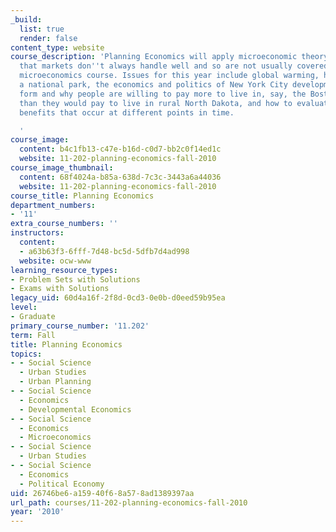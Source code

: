 ```yaml
---
_build:
  list: true
  render: false
content_type: website
course_description: 'Planning Economics will apply microeconomic theory to issues
  that markets don''t always handle well and so are not usually covered in a standard
  microeconomics course. Issues for this year include global warming, how you value
  a national park, the economics and politics of New York City development, how cities
  form and why people are willing to pay more to live in, say, the Boston Metro area,
  than they would pay to live in rural North Dakota, and how to evaluate costs and
  benefits that occur at different points in time.

  '
course_image:
  content: b4c1fb13-c47e-b16d-c0d7-bb2c0f14ed1c
  website: 11-202-planning-economics-fall-2010
course_image_thumbnail:
  content: 68f4024a-b85a-638d-7c3c-3443a6a44036
  website: 11-202-planning-economics-fall-2010
course_title: Planning Economics
department_numbers:
- '11'
extra_course_numbers: ''
instructors:
  content:
  - a63b63f3-6fff-7d48-bc5d-5dfb7d4ad998
  website: ocw-www
learning_resource_types:
- Problem Sets with Solutions
- Exams with Solutions
legacy_uid: 60d4a16f-2f8d-0cd3-0e0b-d0eed59b95ea
level:
- Graduate
primary_course_number: '11.202'
term: Fall
title: Planning Economics
topics:
- - Social Science
  - Urban Studies
  - Urban Planning
- - Social Science
  - Economics
  - Developmental Economics
- - Social Science
  - Economics
  - Microeconomics
- - Social Science
  - Urban Studies
- - Social Science
  - Economics
  - Political Economy
uid: 26746be6-a159-40f6-8a57-8ad1389397aa
url_path: courses/11-202-planning-economics-fall-2010
year: '2010'
---
```

